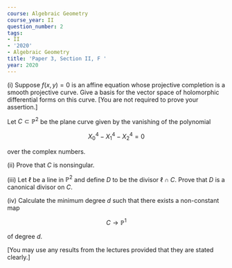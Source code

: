 ```yaml
---
course: Algebraic Geometry
course_year: II
question_number: 2
tags:
- II
- '2020'
- Algebraic Geometry
title: 'Paper 3, Section II, F '
year: 2020
---
```




(i) Suppose $f(x, y)=0$ is an affine equation whose projective completion is a smooth projective curve. Give a basis for the vector space of holomorphic differential forms on this curve. [You are not required to prove your assertion.]

Let $C \subset \mathbb{P}^{2}$ be the plane curve given by the vanishing of the polynomial

$$X_{0}^{4}-X_{1}^{4}-X_{2}^{4}=0$$

over the complex numbers.

(ii) Prove that $C$ is nonsingular.

(iii) Let $\ell$ be a line in $\mathbb{P}^{2}$ and define $D$ to be the divisor $\ell \cap C$. Prove that $D$ is a canonical divisor on $C$.

(iv) Calculate the minimum degree $d$ such that there exists a non-constant map

$$C \rightarrow \mathbb{P}^{1}$$

of degree $d$.

[You may use any results from the lectures provided that they are stated clearly.]